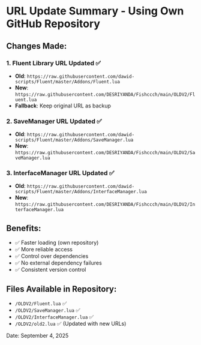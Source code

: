 # URL Update Summary - Using Own GitHub Repository

## Changes Made:

### 1. Fluent Library URL Updated ✅
- **Old**: `https://raw.githubusercontent.com/dawid-scripts/Fluent/master/Addons/Fluent.lua`
- **New**: `https://raw.githubusercontent.com/DESRIYANDA/Fishccch/main/OLDV2/Fluent.lua`
- **Fallback**: Keep original URL as backup

### 2. SaveManager URL Updated ✅
- **Old**: `https://raw.githubusercontent.com/dawid-scripts/Fluent/master/Addons/SaveManager.lua`
- **New**: `https://raw.githubusercontent.com/DESRIYANDA/Fishccch/main/OLDV2/SaveManager.lua`

### 3. InterfaceManager URL Updated ✅
- **Old**: `https://raw.githubusercontent.com/dawid-scripts/Fluent/master/Addons/InterfaceManager.lua`
- **New**: `https://raw.githubusercontent.com/DESRIYANDA/Fishccch/main/OLDV2/InterfaceManager.lua`

## Benefits:
- ✅ Faster loading (own repository)
- ✅ More reliable access
- ✅ Control over dependencies
- ✅ No external dependency failures
- ✅ Consistent version control

## Files Available in Repository:
- `/OLDV2/Fluent.lua` ✅
- `/OLDV2/SaveManager.lua` ✅
- `/OLDV2/InterfaceManager.lua` ✅
- `/OLDV2/old2.lua` ✅ (Updated with new URLs)

Date: September 4, 2025
